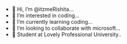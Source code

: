 - 👋 Hi, I’m @itzmeRishita...
- 👀 I’m interested in coding...
- 🌱 I’m currently learning coding...
- 💞️ I’m looking to collaborate with microsoft...
- 🏫 Student at Lovely Professional University..  

<!---
itzmeRishita/itzmeRishita is a ✨ special ✨ repository because its `README.md` (this file) appears on your GitHub profile.
You can click the Preview link to take a look at your changes.
--->
